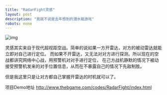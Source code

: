 ```yaml
---
title: "RadarFight灵感"
layout: post
description: "我就不说是去年想到的潜水艇游戏"
robots: none
---
```


![img](http://i1.tietuku.com/f52f49efbc0f5497.jpg)

灵感其实来自于现代超视距空战。简单的说如果一方开雷达，对方的被动雷达就能立即对自己进行定位。
而如果不开雷达，又无法对对方进行探测。所以现在的空战都讲究网络中心战，用预警机对对手进行定位，
在己方战机静默的情况下被动接受预警机发来的对手位置信息，从而在不暴露自己的情况下先敌制胜。

但是我这里只是让对方都自己掌握开雷达的时机就可以了。

项目Demo地址 http://www.thebgame.com/codes/RadarFight/index.html